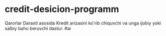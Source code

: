 # credit-desicion-programm
Qarorlar Daraxti asosida Kredit arizasini ko'rib chiquvchi va unga ijobiy yoki salbiy baho beruvchi dastur. #ai
